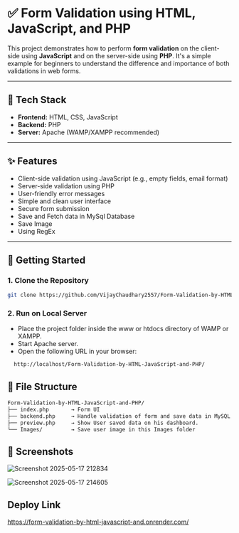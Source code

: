 # ✅ Form Validation using HTML, JavaScript, and PHP

This project demonstrates how to perform **form validation** on the client-side using **JavaScript** and on the server-side using **PHP**. It's a simple example for beginners to understand the difference and importance of both validations in web forms.

---

## 🧰 Tech Stack

- **Frontend:** HTML, CSS, JavaScript  
- **Backend:** PHP  
- **Server:** Apache (WAMP/XAMPP recommended)

---

## ✨ Features

- Client-side validation using JavaScript (e.g., empty fields, email format)
- Server-side validation using PHP
- User-friendly error messages
- Simple and clean user interface
- Secure form submission
- Save and Fetch data in MySql Database
- Save Image
- Using RegEx

---

## 🚀 Getting Started

### 1. Clone the Repository

```bash
git clone https://github.com/VijayChaudhary2557/Form-Validation-by-HTML-JavaScript-and-PHP.git
```


### 2. Run on Local Server

- Place the project folder inside the www or htdocs directory of WAMP or XAMPP.
- Start Apache server.
- Open the following URL in your browser:

```bash
  http://localhost/Form-Validation-by-HTML-JavaScript-and-PHP/
```


## 📁 File Structure
```bash
Form-Validation-by-HTML-JavaScript-and-PHP/
├── index.php       → Form UI
├── backend.php     → Handle validation of form and save data in MySQL
├── preview.php     → Show User saved data on his dashboard.
└── Images/         → Save user image in this Images folder
```


## 📸 Screenshots

![Screenshot 2025-05-17 212834](https://github.com/user-attachments/assets/1977d9f0-f23e-405e-9c08-841739142f7c)

![Screenshot 2025-05-17 214605](https://github.com/user-attachments/assets/2f1688d1-3a80-44df-baa0-53e3f89bea02)


## Deploy Link
https://form-validation-by-html-javascript-and.onrender.com/
